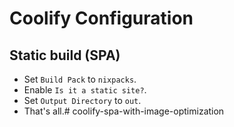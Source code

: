 # Coolify Configuration 

## Static build (SPA)
- Set `Build Pack` to `nixpacks`.
- Enable `Is it a static site?`.
- Set `Output Directory` to `out`.
- That's all.# coolify-spa-with-image-optimization
